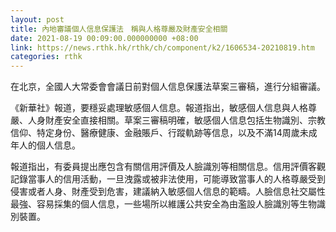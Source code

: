 ```yaml
---
layout: post
title: 內地審議個人信息保護法　稱與人格尊嚴及財產安全相關
date: 2021-08-19 00:09:00.000000000 +08:00
link: https://news.rthk.hk/rthk/ch/component/k2/1606534-20210819.htm
categories: rthk
---
```


在北京，全國人大常委會會議日前對個人信息保護法草案三審稿，進行分組審議。

《新華社》報道，要穩妥處理敏感個人信息。報道指出，敏感個人信息與人格尊嚴、人身財產安全直接相關。草案三審稿明確，敏感個人信息包括生物識別、宗教信仰、特定身份、醫療健康、金融賬戶、行蹤軌跡等信息，以及不滿14周歲未成年人的個人信息。

報道指出，有委員提出應包含有關信用評價及人臉識別等相關信息。信用評價客觀記錄當事人的信用活動，一旦洩露或被非法使用，可能導致當事人的人格尊嚴受到侵害或者人身、財產受到危害，建議納入敏感個人信息的範疇。人臉信息社交屬性最強、容易採集的個人信息，一些場所以維護公共安全為由濫設人臉識別等生物識別裝置。
